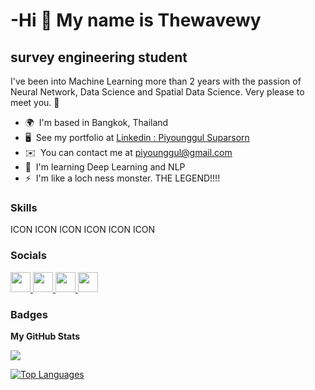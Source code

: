 -Hi 👋 My name is Thewavewy
==========================

survey engineering student
--------------------------

I've been into Machine Learning more than 2 years with the passion of Neural Network, Data Science and Spatial Data Science. Very please to meet you. 🙏

* 🌍  I'm based in Bangkok, Thailand
* 🖥️  See my portfolio at [Linkedin : Piyounggul Suparsorn](http://https://www.linkedin.com/in/piyounggul-suparsorn-77130b213/)
* ✉️  You can contact me at [piyounggul@gmail.com](mailto:piyounggul@gmail.com)
* 🧠  I'm learning Deep Learning and NLP
* ⚡  I'm like a loch ness monster. THE LEGEND!!!!

### Skills


<p align="left">
ICON ICON ICON ICON ICON ICON
</p>


### Socials

<p align="left"> <a href="https://discord.com/users/thewavewy" target="_blank" rel="noreferrer"> <picture> <source media="(prefers-color-scheme: dark)" srcset="undefined" /> <source media="(prefers-color-scheme: light)" srcset="https://raw.githubusercontent.com/danielcranney/readme-generator/main/public/icons/socials/discord.svg" /> <img src="https://raw.githubusercontent.com/danielcranney/readme-generator/main/public/icons/socials/discord.svg" width="32" height="32" /> </picture> </a> <a href="https://www.github.com/Thewavewy" target="_blank" rel="noreferrer"> <picture> <source media="(prefers-color-scheme: dark)" srcset="https://raw.githubusercontent.com/danielcranney/readme-generator/main/public/icons/socials/github-dark.svg" /> <source media="(prefers-color-scheme: light)" srcset="https://raw.githubusercontent.com/danielcranney/readme-generator/main/public/icons/socials/github.svg" /> <img src="https://raw.githubusercontent.com/danielcranney/readme-generator/main/public/icons/socials/github.svg" width="32" height="32" /> </picture> </a> <a href="https://www.linkedin.com/in/Piyounggul Suparsorn" target="_blank" rel="noreferrer"> <picture> <source media="(prefers-color-scheme: dark)" srcset="undefined" /> <source media="(prefers-color-scheme: light)" srcset="https://raw.githubusercontent.com/danielcranney/readme-generator/main/public/icons/socials/linkedin.svg" /> <img src="https://raw.githubusercontent.com/danielcranney/readme-generator/main/public/icons/socials/linkedin.svg" width="32" height="32" /> </picture> </a> <a href="https://www.youtube.com/@TheWavewy" target="_blank" rel="noreferrer"> <picture> <source media="(prefers-color-scheme: dark)" srcset="undefined" /> <source media="(prefers-color-scheme: light)" srcset="https://raw.githubusercontent.com/danielcranney/readme-generator/main/public/icons/socials/youtube.svg" /> <img src="https://raw.githubusercontent.com/danielcranney/readme-generator/main/public/icons/socials/youtube.svg" width="32" height="32" /> </picture> </a></p>

### Badges

<b>My GitHub Stats</b>

<a href="http://www.github.com/Thewavewy"><img src="https://github-readme-streak-stats.herokuapp.com/?user=Thewavewy&stroke=ffffff&background=1c1917&ring=ec4899&fire=ec4899&currStreakNum=ffffff&currStreakLabel=ec4899&sideNums=ffffff&sideLabels=ffffff&dates=ffffff&hide_border=true" /></a>

<a href="https://github.com/Thewavewy" align="left"><img src="https://github-readme-stats.vercel.app/api/top-langs/?username=Thewavewy&langs_count=10&title_color=ec4899&text_color=ffffff&icon_color=facc15&bg_color=1c1917&hide_border=true&locale=en&custom_title=Top%20%Languages" alt="Top Languages" /></a>
